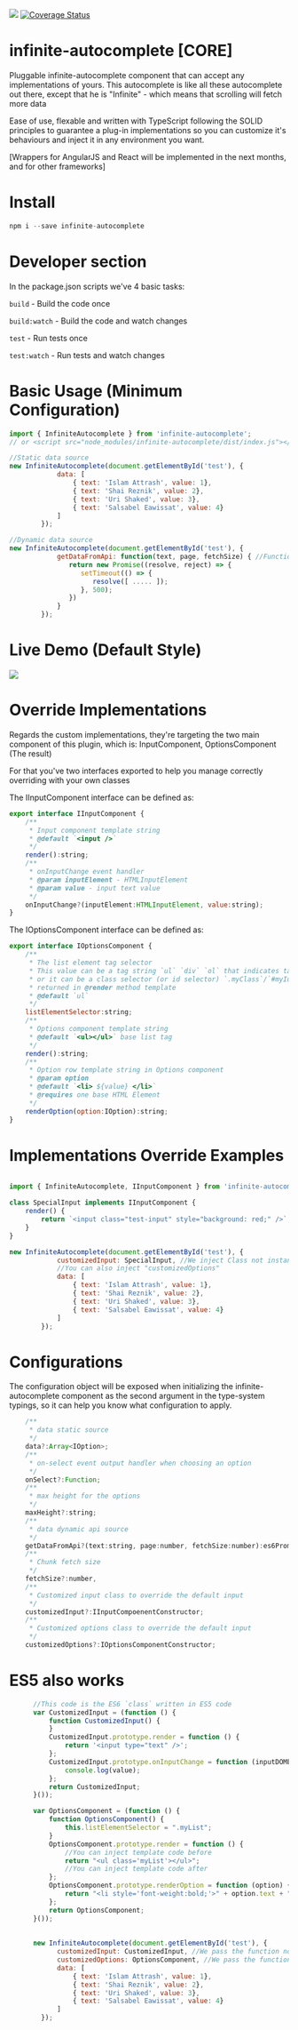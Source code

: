 <a><img src='https://travis-ci.org/Attrash-Islam/infinite-autocomplete.svg?branch=master' /></a>     <a href='https://coveralls.io/github/Attrash-Islam/infinite-autocomplete'><img src='https://coveralls.io/repos/github/Attrash-Islam/infinite-autocomplete/badge.svg' alt='Coverage Status' /></a>


# infinite-autocomplete [CORE]
Pluggable infinite-autocomplete component that can accept any implementations of yours.
This autocomplete is like all these autocomplete out there, except that he is "Infinite" - which means that scrolling will fetch more data

Ease of use, flexable and written with TypeScript following the SOLID principles to guarantee a plug-in implementations so you can customize it's behaviours and inject it in any environment you want. 

[Wrappers for AngularJS and React will be implemented in the next months, and for other frameworks]

# Install
```js
npm i --save infinite-autocomplete
```
# Developer section
In the package.json scripts we've 4 basic tasks:

`build` - Build the code once

`build:watch` - Build the code and watch changes

`test` - Run tests once

`test:watch` - Run tests and watch changes

# Basic Usage (Minimum Configuration)
```js
import { InfiniteAutocomplete } from 'infinite-autocomplete';
// or <script src="node_modules/infinite-autocomplete/dist/index.js"></script>

//Static data source
new InfiniteAutocomplete(document.getElementById('test'), {
            data: [
                { text: 'Islam Attrash', value: 1},
                { text: 'Shai Reznik', value: 2},
                { text: 'Uri Shaked', value: 3},
                { text: 'Salsabel Eawissat', value: 4}
            ]
        });

//Dynamic data source
new InfiniteAutocomplete(document.getElementById('test'), {
            getDataFromApi: function(text, page, fetchSize) { //Function return a Promise (http resource)
               return new Promise((resolve, reject) => {
                  setTimeout(() => {
                     resolve([ ..... ]);
                  }, 500);
               })
            }
        });
```

# Live Demo (Default Style)

<img src="https://cdn.rawgit.com/Attrash-Islam/assets/749035d3/infi-basic.gif" />

# Override Implementations
Regards the custom implementations, they're targeting the two main component of this plugin, which is: InputComponent, OptionsComponent (The result)

For that you've two interfaces exported to help you manage correctly overriding with your own classes

The IInputComponent interface can be defined as:

```js
export interface IInputComponent {
    /**
     * Input component template string
     * @default `<input />`
     */
    render():string;
    /**
     * onInputChange event handler
     * @param inputElement - HTMLInputElement
     * @param value - input text value
     */
    onInputChange?(inputElement:HTMLInputElement, value:string);
}
```

The IOptionsComponent interface can be defined as:

```js
export interface IOptionsComponent {
    /**
     * The list element tag selector
     * This value can be a tag string `ul` `div` `ol` that indicates tag name,
     * or it can be a class selector (or id selector) `.myClass`/`#myId` which is 
     * returned in @render method template
     * @default `ul`
     */
    listElementSelector:string;
    /**
     * Options component template string
     * @default `<ul></ul>` base list tag
     */
    render():string;
    /**
     * Option row template string in Options component
     * @param option
     * @default `<li> ${value} </li>`
     * @requires one base HTML Element
     */
    renderOption(option:IOption):string;
}
```

# Implementations Override Examples

```js

import { InfiniteAutocomplete, IInputComponent } from 'infinite-autocomplete';

class SpecialInput implements IInputComponent {
    render() {
        return `<input class="test-input" style="background: red;" />`;
    }
}

new InfiniteAutocomplete(document.getElementById('test'), {
            customizedInput: SpecialInput, //We inject Class not instance object
            //You can also inject "customizedOptions"
            data: [
                { text: 'Islam Attrash', value: 1},
                { text: 'Shai Reznik', value: 2},
                { text: 'Uri Shaked', value: 3},
                { text: 'Salsabel Eawissat', value: 4}
            ]
        });
```

# Configurations
The configuration object will be exposed when initializing the infinite-autocomplete component as the second argument in the type-system typings, so it can help you know what configuration to apply.

```js
    /**
     * data static source
     */
    data?:Array<IOption>;
    /**
     * on-select event output handler when choosing an option
     */
    onSelect?:Function;
    /**
     * max height for the options
     */
    maxHeight?:string;
    /**
     * data dynamic api source
     */
    getDataFromApi?(text:string, page:number, fetchSize:number):es6Promise<Array<any>>;
    /**
     * Chunk fetch size
     */
    fetchSize?:number,
    /**
     * Customized input class to override the default input
     */
    customizedInput?:IInputCompoenentConstructor;
    /**
     * Customized options class to override the default input
     */
    customizedOptions?:IOptionsComponentConstructor;
```

# ES5 also works
```js
      //This code is the ES6 `class` written in ES5 code
      var CustomizedInput = (function () {
          function CustomizedInput() {
          }
          CustomizedInput.prototype.render = function () {
              return '<input type="text" />';
          };
          CustomizedInput.prototype.onInputChange = function (inputDOMElement, value) {
              console.log(value);
          };
          return CustomizedInput;
      }());

      var OptionsComponent = (function () {
          function OptionsComponent() {
              this.listElementSelector = ".myList";
          }
          OptionsComponent.prototype.render = function () {
              //You can inject template code before
              return "<ul class='myList'></ul>";
              //You can inject template code after
          };
          OptionsComponent.prototype.renderOption = function (option) {
              return "<li style='font-weight:bold;'>" + option.text + "</li>";
          };
          return OptionsComponent;
      }());
      
      
      new InfiniteAutocomplete(document.getElementById('test'), {
            customizedInput: CustomizedInput, //We pass the function not prototype
            customizedOptions: OptionsComponent, //We pass the function not prototype
            data: [
                { text: 'Islam Attrash', value: 1},
                { text: 'Shai Reznik', value: 2},
                { text: 'Uri Shaked', value: 3},
                { text: 'Salsabel Eawissat', value: 4}
            ]
        });
      
```

